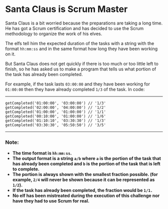 # **Santa Claus is Scrum Master**

Santa Claus is a bit worried because the preparations are taking a long time. He has got a Scrum certification and has decided to use the Scrum methodology to organize the work of his elves.

The elfs tell him the expected duration of the tasks with a string with the format `hh:mm:ss` and in the same format how long they have been working on it.

But Santa Claus does not get quickly if there is too much or too little left to finish, so he has asked us to make a program that tells us what portion of the task has already been completed.

For example, if the task lasts `03:00:00` and they have been working for `01:00:00` then they have already completed `1/3` of the task. In code:

----

```
getCompleted('01:00:00', '03:00:00') // '1/3'
getCompleted('02:00:00', '04:00:00') // '1/2'
getCompleted('01:00:00', '01:00:00') // '1/1'
getCompleted('00:10:00', '01:00:00') // '1/6'
getCompleted('01:10:10', '03:30:30') // '1/3'
getCompleted('03:30:30', '05:50:50') // '3/5'
```

----


### **Note:**

- **The time format is `hh:mm:ss`.**
- **The output format is a string `a/b` where `a` is the portion of the task that has already been completed and `b` is the portion of the task that is left to complete.**
- **The portion is always shown with the smallest fraction possible. (for example, `2/4` will never be shown because it can be represented as `1/2`).**
- **If the task has already been completed, the fraction would be `1/1.`**
- **No elf has been mistreated during the execution of this challenge nor have they had to use Scrum for real.**